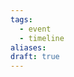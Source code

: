 ```yaml
---
tags:
  - event
  - timeline
aliases: 
draft: true
---
```

<div class="ob-timelines"
	data-title="Octavian is Born"
	data-description="Octavian's Lifepaths"
	data-type="point"
	data-color="gold"
	data-start-date="198"
	data-era="NL"
	data-tags="timeline; event"
	data-path="content/PCs/Adam"
	>
</div>

<div class="ob-timelines"
	data-title="Octavian Becomes an Acolyte"
	data-description="Octavian's Lifepaths"
	data-type="point"
	data-color="gold"
	data-start-date="206"
	data-era="NL"
	data-tags="timeline; event"
	data-path="content/PCs/Adam"
	>
</div>

<div class="ob-timelines"
	data-title="Octavian Becomes a Priest"
	data-description="Octavian's Lifepaths'"
	data-type="point"
	data-color="gold"
	data-start-date="212"
	data-era="NL"
	data-tags="timeline; event"
	data-path="content/PCs/Adam"
	>
</div>

<div class="ob-timelines"
	data-title="Octavian Becomes an Archpriest"
	data-description="Octavian's Lifepaths"
	data-type="point"
	data-color="gold"
	data-start-date="217"
	data-era="NL"
	data-tags="timeline; event"
	data-path="content/PCs/Adam"
	>
</div>